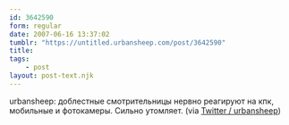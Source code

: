```yaml
---
id: 3642590
form: regular
date: 2007-06-16 13:37:02
tumblr: "https://untitled.urbansheep.com/post/3642590"
title:
tags:
    - post
layout: post-text.njk
---
```


<p>urbansheep: доблестные смотрительницы нервно реагируют на кпк, мобильные и фотокамеры. Сильно утомляет. (via <a href="http://twitter.com/urbansheep/statuses/106999662">Twitter / urbansheep</a>)</p>

